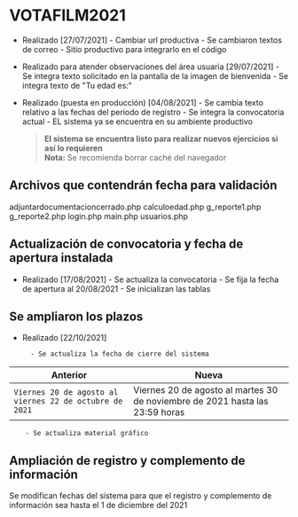 # VOTAFILM2021

- Realizado [27/07/2021]
      - Cambiar url productiva
      - Se cambiaron textos de correo
      - Sitio productivo para integrarlo en el código

- Realizado para atender observaciones del área usuaria [29/07/2021]
      - Se integra texto solicitado en la pantalla de la imagen de bienvenida
      - Se integra texto de "Tu edad es:"

- Realizado (puesta en producción) [04/08/2021]
      - Se cambia texto relativo a las fechas del periodo de registro
      - Se integra la convocatoria actual
      - EL sistema ya se encuentra en su ambiente productivo
    > **El sistema se encuentra listo para realizar nuevos ejercicios si así lo requieren** <br> **Nota:** Se recomienda borrar caché del navegador

## Archivos que contendrán fecha para validación
adjuntardocumentacioncerrado.php
calculoedad.php
g_reporte1.php
g_reporte2.php
login.php
main.php
usuarios.php

## Actualización de convocatoria y fecha de apertura instalada
- Realizado [17/08/2021]
        - Se actualiza la convocatoria
        - Se fija la fecha de apertura al 20/08/2021
        - Se inicializan las tablas

## Se ampliaron los plazos
- Realizado [22/10/2021]
        
        - Se actualiza la fecha de cierre del sistema

|Anterior                       |Nueva                        |
|-------------------------------|-----------------------------|
|`Viernes 20 de agosto al viernes 22 de octubre de 2021`            |Viernes 20 de agosto al martes 30 de noviembre de 2021 hasta las 23:59 horas            |
        - Se actualiza material gráfico

## Ampliación de registro y complemento de información
Se modifican fechas del sistema para que el registro y complemento de información sea hasta el 1 de diciembre del 2021